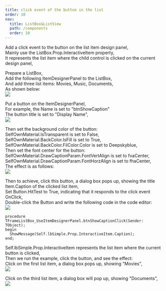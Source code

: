```yaml
---
title: click event of the button in the list
order: 10
nav:
  title: ListBox&ListView
  path: /components
  order: 10
---
```


Add a click event to the button on the list item design panel,  
Mainly use the ListBox.Prop.InteractiveItem property,  
It represents the list item where the child control is clicked on the current design panel,

Prepare a ListBox,  
Add the following ItemDesignerPanel to the ListBox,  
And add three list items: Movies, Music, Documents,  
As shown below:  
![](<http://www.orangeui.cn/orangeuiblog/OrangeUI/10.14.OrangeUI%E6%8E%A7%E4%BB%B6%E4%BD%BF%E7%94%A8%E8%AF%B4%E6%98%8E(%E5%88%97%E8%A1%A8%E6%A1%86%E6%8E%A7%E4%BB%B6ListBox)(%E7%A4%BA%E4%BE%8B14%20%E4%BD%BF%E7%94%A8%E5%88%97%E8%A1%A8%E9%A1%B9%E8%AE%BE%E8%AE%A1%E9%9D%A2%E6%9D%BF%20%E6%B7%BB%E5%8A%A0%E6%8C%89%E9%92%AE%E7%82%B9%E5%87%BB%E4%BA%8B%E4%BB%B6).files/image001.png>)

Put a button on the ItemDesignerPanel,  
For example, the Name is set to "btnShowCaption"  
The button title is set to "Display Name",  
![](<http://www.orangeui.cn/orangeuiblog/OrangeUI/10.14.OrangeUI%E6%8E%A7%E4%BB%B6%E4%BD%BF%E7%94%A8%E8%AF%B4%E6%98%8E(%E5%88%97%E8%A1%A8%E6%A1%86%E6%8E%A7%E4%BB%B6ListBox)(%E7%A4%BA%E4%BE%8B14%20%E4%BD%BF%E7%94%A8%E5%88%97%E8%A1%A8%E9%A1%B9%E8%AE%BE%E8%AE%A1%E9%9D%A2%E6%9D%BF%20%E6%B7%BB%E5%8A%A0%E6%8C%89%E9%92%AE%E7%82%B9%E5%87%BB%E4%BA%8B%E4%BB%B6).files/image003.png>)

Then set the background color of the button:  
SelfOwnMaterial.IsTransparent is set to False,  
SelfOwnMaterial.BackColor.IsFill is set to True,  
SelfOwnMaterial.BackColor.FilColor.Color is set to Deepskyblue,  
Then set the font center for the button:  
SelfOwnMaterial.DrawCaptionParam.FontVertAlign is set to fvaCenter,  
SelfOwnMaterial.DrawCaptionParam.FontHorzAlign is set to fhaCenter,  
The effect is as follows:  
![](<http://www.orangeui.cn/orangeuiblog/OrangeUI/10.14.OrangeUI%E6%8E%A7%E4%BB%B6%E4%BD%BF%E7%94%A8%E8%AF%B4%E6%98%8E(%E5%88%97%E8%A1%A8%E6%A1%86%E6%8E%A7%E4%BB%B6ListBox)(%E7%A4%BA%E4%BE%8B14%20%E4%BD%BF%E7%94%A8%E5%88%97%E8%A1%A8%E9%A1%B9%E8%AE%BE%E8%AE%A1%E9%9D%A2%E6%9D%BF%20%E6%B7%BB%E5%8A%A0%E6%8C%89%E9%92%AE%E7%82%B9%E5%87%BB%E4%BA%8B%E4%BB%B6).files/image005.png>)

Then to achieve, click this button, a dialog box pops up, showing the title Item.Caption of the clicked list item,  
Set Button.HitTest to True, indicating that it responds to the click event OnClick,  
Double-click the Button and write the following code in the code editor:  
![](<http://www.orangeui.cn/orangeuiblog/OrangeUI/10.14.OrangeUI%E6%8E%A7%E4%BB%B6%E4%BD%BF%E7%94%A8%E8%AF%B4%E6%98%8E(%E5%88%97%E8%A1%A8%E6%A1%86%E6%8E%A7%E4%BB%B6ListBox)(%E7%A4%BA%E4%BE%8B14%20%E4%BD%BF%E7%94%A8%E5%88%97%E8%A1%A8%E9%A1%B9%E8%AE%BE%E8%AE%A1%E9%9D%A2%E6%9D%BF%20%E6%B7%BB%E5%8A%A0%E6%8C%89%E9%92%AE%E7%82%B9%E5%87%BB%E4%BA%8B%E4%BB%B6).files/image007.png>)

```delphi | pure
procedure TFrameListBox_UseItemDesignerPanel.btnShowCaptionClick(Sender: TObject);
begin
  ShowMessage(Self.lbSimple.Prop.InteractiveItem.Caption);
end;
```

Self.lbSimple.Prop.InteractiveItem represents the list item where the current button is clicked,  
Then we run the example, click the button, and see the effect:  
Click on the first list item, a dialog box pops up, showing "Movies",  
![](<http://www.orangeui.cn/orangeuiblog/OrangeUI/10.14.OrangeUI%E6%8E%A7%E4%BB%B6%E4%BD%BF%E7%94%A8%E8%AF%B4%E6%98%8E(%E5%88%97%E8%A1%A8%E6%A1%86%E6%8E%A7%E4%BB%B6ListBox)(%E7%A4%BA%E4%BE%8B14%20%E4%BD%BF%E7%94%A8%E5%88%97%E8%A1%A8%E9%A1%B9%E8%AE%BE%E8%AE%A1%E9%9D%A2%E6%9D%BF%20%E6%B7%BB%E5%8A%A0%E6%8C%89%E9%92%AE%E7%82%B9%E5%87%BB%E4%BA%8B%E4%BB%B6).files/image009.png>)

Click on the third list item, a dialog box will pop up, showing "Documents",  
![](<http://www.orangeui.cn/orangeuiblog/OrangeUI/10.14.OrangeUI%E6%8E%A7%E4%BB%B6%E4%BD%BF%E7%94%A8%E8%AF%B4%E6%98%8E(%E5%88%97%E8%A1%A8%E6%A1%86%E6%8E%A7%E4%BB%B6ListBox)(%E7%A4%BA%E4%BE%8B14%20%E4%BD%BF%E7%94%A8%E5%88%97%E8%A1%A8%E9%A1%B9%E8%AE%BE%E8%AE%A1%E9%9D%A2%E6%9D%BF%20%E6%B7%BB%E5%8A%A0%E6%8C%89%E9%92%AE%E7%82%B9%E5%87%BB%E4%BA%8B%E4%BB%B6).files/image011.png>)
